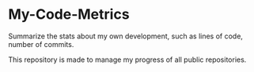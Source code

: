 # My-Code-Metrics

Summarize the stats about my own development, such as lines of code, number of commits.

This repository is made to manage my progress of all public repositories.
